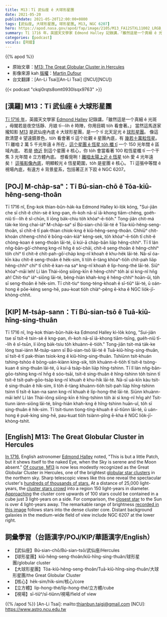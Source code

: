 ```yaml
---
title: M13：Tī 武仙座 ê 大球形星團
date: 2021-05-20
publishdate: 2021-05-20T12:00:00+0800
tags: [武仙座, 大球形星團, 球形星團, M13, NGC 6207]
hero: https://apod.nasa.gov/apod/fap/image/2105/M13_FA12STXL11002_LRGB_2021-05.jpg
summary: Tī 1716 年，英國天文學家 Edmond Halley 記錄講，「雖然這是一个真細 ê 光斑 ，毋閣若是夜空恬靜、月娘 tī--lih ê 時陣，你用目睭 to̍h 看會著。」
categories: [podcast]
vocals: [阿錕]
---
```


{{% apod %}}

- 原始文章：[M13: The Great Globular Cluster in Hercules](https://apod.nasa.gov/apod/ap210520.html)
- 影像來源 kah [版權][copyright]：[Martin Dufour](https://www.astrobin.com/users/martindufour/)
- 台文翻譯：[An-Li Tsai][An-Li Tsai] ([NCU][NCU])

{{< podcast "ckqi0rqts8omt0930lsqx9763" >}}

## [漢羅] M13：Tī 武仙座 ê 大球形星團

[Tī 1716 年][In 1716]，英國天文學家 [Edmond Halley][Edmond Halley] 記錄講，「雖然這是一个真細 ê 光斑 ，毋閣若是夜空恬靜、月娘 tī--lih ê 時陣，你用目睭 to̍h 看會著。」
當然這馬逐家攏知影 [M13][Of course, M13] 是武仙座內底 ê 大球形星團，是一个 tī 北天足光 ê [球形星團][globular star clusters]。
像這款清楚 ê 望遠鏡景色，to̍h 看會著 tī 這个壯觀 ê 星團內底，有 [幾若十萬粒恆星][hundreds of thousands of stars.]。
Tī 離咱 2 萬 5 千光年遠 ê 所在，[這个星團 ê 恆星 to̍h 櫼 tī][cluster stars crowd] 一个 150 光年闊 ê 區域內底。
若是 [倚近][Approaching] 到這个星團 ê 核心，你 to̍h 會當看著 100 粒恆星櫼 tī 一个干焦 3 光年闊 ê 立方體內底。
想看覓咧！[離咱太陽上近 ê 恆星][closest star] to̍h 愛 4 光年遠矣！
[這張影像內底][recorded in this image]，明顯較光 ê 恆星範圍，to̍h 是星團 ê 核心。
Tī 這張中等闊 ê 視場內底，有遠方 ê 背景星系，包括著正爿下跤 ê NGC 6207。

## [POJ] M-cha̍p-saⁿ：Tī Bú-sian-chō ê Tōa-kiû-hêng-seng-thoân

Tī 1716 nî, Eng-kok thian-bûn-ha̍k-ka Edmond Halley kì-lo̍k kóng, "Sui-jiân che sī chi̍t-ê chin-sè ê kng-pan, m̄-koh nā-sī iā-khong tiām-chēng, goe̍h-niû tī--lih ê sî-chūn, lí iōng ba̍k-chiu to̍h khòaⁿ-ē-tio̍h."
Tong-jiân chit-má ta̍k-ke lóng chai-iáⁿ M-cha̍p-saⁿ sī Bú-sian-chō lāi-té ê Tōa-kiû-hêng-seng-thoân, sī chi̍t-ê tī pak-thian chiok-kng ê kiû-hêng-seng-thoân.
Chhiūⁿ chit-khoán chheng-chhó͘ ê bōng-oán-kiàⁿ kéng-sek, to̍h khòaⁿ-ē-tio̍h tī chit-ê chòng-koan ê seng-thoân lāi-té, ū kúi-ā cha̍p-bān lia̍p hêng-chhiⁿ.
Tī lî lán nn̄g-bān-gō͘-chheng kng-nî hn̄g ê só͘-chāi, chit-ê seng-thoân ê hêng-chhiⁿ to̍h chiⁿ tī chit-ê chi̍t-pah-gō͘-cha̍p kng-nî khoah ê khu-he̍k lāi-té.
Nā-sī óa-kīn kàu chit-ê seng-thoân ê he̍k-sim, lí to̍h ē-tàng khòaⁿ-tio̍h chi̍t-pah lia̍p hêng-chhiⁿ chiⁿ tī chi̍t-ê kan-na saⁿ kng-nî khoah ê li̍p-hong-thé lāi-té.
Siūⁿ khòaⁿ-māi leh! Lí lán Thài-iông siōng-kīn ê hêng-chhiⁿ to̍h ài sì kng-nî hn̄g ah!
Chit-tiuⁿ iáⁿ-siōng lāi-té, bêng-hián khah-kng ê hêng-chhiⁿ hoān-ûi, to̍h sī seng-thoân ê he̍k-sim.
Tī chit-tiuⁿ tiong-téng-khoah ê sī-tiûⁿ lāi-té, ū oán-hong ê pōe-kéng seng-hē, pau-koat tio̍h chiàⁿ-pêng ē-kha ê NGC lio̍k-jī-khòng-chhit.


## [KIP] M-tsa̍p-sann：Tī Bú-sian-tsō ê Tuā-kiû-hîng-sing-thuân

Tī 1716 nî, Ing-kok thian-bûn-ha̍k-ka Edmond Halley kì-lo̍k kóng, "Sui-jiân tse sī tsi̍t-ê tsin-sè ê kng-pan, m̄-koh nā-sī iā-khong tiām-tsīng, gue̍h-niû tī--lih ê sî-tsūn, lí iōng ba̍k-tsiu to̍h khuànn-ē-tio̍h."
Tong-jiân tsit-má ta̍k-ke lóng tsai-iánn M-tsa̍p-sann sī Bú-sian-tsō lāi-té ê Tuā-kiû-hîng-sing-thuân, sī tsi̍t-ê tī pak-thian tsiok-kng ê kiû-hîng-sing-thuân.
Tshiūnn tsit-khuán tshing-tshóo ê bōng-uán-kiànn kíng-sik, to̍h khuànn-ē-tio̍h tī tsit-ê tsòng-kuan ê sing-thuân lāi-té, ū kuí-ā tsa̍p-bān lia̍p hîng-tshinn.
Tī lî lán nn̄g-bān-gōo-tshing kng-nî hn̄g ê sóo-tsāi, tsit-ê sing-thuân ê hîng-tshinn to̍h tsinn tī tsit-ê tsi̍t-pah-gōo-tsa̍p kng-nî khuah ê khu-hi̍k lāi-té.
Nā-sī uá-kīn kàu tsit-ê sing-thuân ê hi̍k-sim, lí to̍h ē-tàng khuànn-tio̍h tsi̍t-pah lia̍p hîng-tshinn tsinn tī tsi̍t-ê kan-na sann kng-nî khuah ê li̍p-hong-thé lāi-té.
Siūnn khuànn-māi leh! Lí lán Thài-iông siōng-kīn ê hîng-tshinn to̍h ài sì kng-nî hn̄g ah!
Tsit-tiunn iánn-siōng lāi-té, bîng-hián khah-kng ê hîng-tshinn huān-uî, to̍h sī sing-thuân ê hi̍k-sim.
Tī tsit-tiunn tiong-tíng-khuah ê sī-tiûnn lāi-té, ū uán-hong ê puē-kíng sing-hē, pau-kuat tio̍h tsiànn-pîng ē-kha ê NGC lio̍k-jī-khòng-tshit.


## [English] M13: The Great Globular Cluster in Hercules

[In 1716][In 1716], English astronomer [Edmond Halley][Edmond Halley] noted, "This is but a little Patch, but it shews itself to the naked Eye, when the Sky is serene and the Moon absent." [Of course, M13][Of course, M13] is now less modestly recognized as the Great Globular Cluster in Hercules, one of the brightest [globular star clusters][globular star clusters] in the northern sky. Sharp telescopic views like this one reveal the spectacular cluster's [hundreds of thousands of stars.][hundreds of thousands of stars.] At a distance of 25,000 light-years, the [cluster stars crowd][cluster stars crowd] into a region 150 light-years in diameter. [Approaching][Approaching] the cluster core upwards of 100 stars could be contained in a cube just 3 light-years on a side. For comparison, the [closest star][closest star] to the Sun is over 4 light-years away. The remarkable range of brightness [recorded in this image][recorded in this image] follows stars into the dense cluster core. Distant background galaxies in the medium-wide field of view include NGC 6207 at the lower right.

## 詞彙學習（台語漢字/POJ/KIP/華語漢字/English）

- 【武仙座】Bú-sian-chō/Bú-sian-tsō/武仙座/Hercules
- 【球形星團】kiû-hêng-seng-thoân/kiû-hîng-sing-thuân/球形星團/globular cluster
- 【大球形星團】Tōa-kiû-hêng-seng-thoân/Tuā-kiû-hîng-sing-thuân/大球形星團/the Great Globular Cluster
- 【核心】he̍k-sim/hi̍k-sim/核心/core
- 【立方體】li̍p-hong-thé/li̍p-hong-thé/立方體/cube
- 【視場】sī-tiûⁿ/sī-tiûnn/視場/field of view


{{% /apod %}}
[An-Li Tsai]: mailto:thianbun.taigi@gmail.com
[NCU]: https://www.astro.ncu.edu.tw

[copyright]: https://apod.nasa.gov/apod/fap/lib/about_apod.html#srapply

[In 1716]:http://messier.seds.org/xtra/similar/halley_pt.html
[Edmond Halley]:http://www.bbc.co.uk/history/historic_figures/halley_edmond.shtml
[Of course, M13]:http://messier.seds.org/m/m013.html
[globular star clusters]:http://en.wikipedia.org/wiki/Globular_cluster
[hundreds of thousands of stars.]:https://skyandtelescope.org/observing/gobs-of-globs-guide-to-16-spring-globular-clusters/
[cluster stars crowd]:https://hubblesite.org/contents/news-releases/2008/news-2008-40.html
[Approaching]:https://apod.nasa.gov/apod/ap031213.html
[closest star]:https://apod.nasa.gov/apod/ap160825.html
[recorded in this image]:https://www.astrobin.com/n9wcu8/0/
